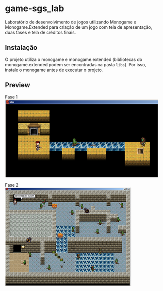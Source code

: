 # game-sgs_lab

Laboratório de desenvolvimento de jogos utilizando Monogame e Monogame.Extended para criação de um jogo com tela de apresentação, duas fases e tela de créditos finais.

## Instalação

O projeto utiliza o monogame e monogame.extended (bibliotecas do monogame.extended podem ser encontradas na pasta `libs`). Por isso, instale o monogame antes de executar o projeto. 

## Preview

Fase 1  
![Screenshot](Screenshot_SGS_1.png)  

Fase 2  
![Screenshot](Screenshot_SGS_2.png)
